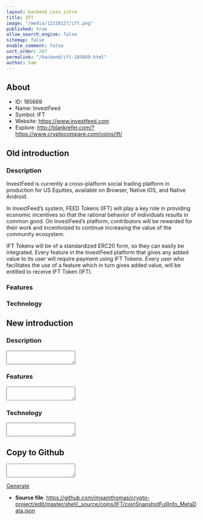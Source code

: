 ```yaml
---
layout: backend_coin_intro
title: IFT
image: "/media/12318127/ift.png"
published: true
allow_search_engine: false
sitemap: false
enable_comment: false
sort_order: 297
permalink: "/backend/ift-185669.html"
author: Sam
---
```


## About

- ID: 185669
- Name: InvestFeed
- Symbol: IFT
- Website: https://www.investfeed.com
- Explore: http://blankrefer.com/?https://www.cryptocompare.com/coins/ift/


## Old introduction

### Description

<p>InvestFeed is currently a cross-platform social trading platform in production for US Equities, available on Browser, Native iOS, and Native Android.</p><p>In InvestFeed’s system, FEED Tokens (IFT) will play a key role in providing economic incentives so that the rational behavior of individuals results in common good. On InvestFeed’s platform, contributors will be rewarded for their work and incentivized to continue increasing the value of the community ecosystem.</p><p>IFT Tokens will be of a standardized ERC20 form, so they can easily be integrated.<span> </span>Every feature in the InvestFeed platform that gives any added value to its user will require payment using IFT Tokens. Every user who facilitates the use of a feature which in turn gives added value, will be entitled to receive IFT Token (IFT).</p>

### Features


### Technology




## New introduction


### Description
<textarea id="meta_description" name="description"></textarea>

### Features
<textarea id="meta_features" name="features"></textarea>

### Technology
<textarea id="meta_technology" name="technology"></textarea>


## Copy to Github

<textarea id="coinsnapshotfullinfo_metadata"></textarea>

<a href="#gen" onclick="generateMetaDatJson()">Generate</a>

- **Source file**: <a href="https://github.com/imsamthomas/crypto-project/edit/master/shell/_source/coins/IFT/coinSnapshotFullInfo_MetaData.json">https://github.com/imsamthomas/crypto-project/edit/master/shell/_source/coins/IFT/coinSnapshotFullInfo_MetaData.json</a>

